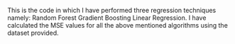 This is the code in which I have performed three regression techniques namely:
Random Forest
Gradient Boosting
Linear Regression.
I have calculated the MSE values for all the above mentioned algorithms using the dataset provided.

